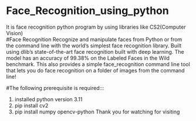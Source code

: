 # Face_Recognition_using_python
It is face recognition python program by using libraries like CS2(Computer Vision)  
#Face Recognition
Recognize and manipulate faces from Python or from the command line with
the world’s simplest face recognition library.
Built using dlib’s state-of-the-art face recognition
built with deep learning. The model has an accuracy of 99.38% on the
Labeled Faces in the Wild benchmark.
This also provides a simple face_recognition command line tool that lets
you do face recognition on a folder of images from the command line!

#The following prerequisite is required:::

1. installed python version 3.11
2. pip install cv2
3. pip install numpy opencv-python
Thank you for watching for visiting 





